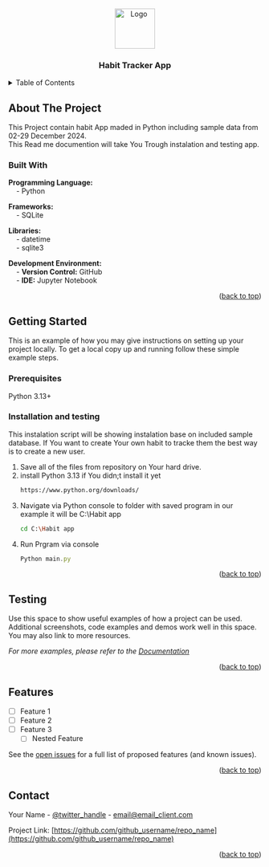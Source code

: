 
<a id="readme-top"></a>

<br />
<div align="center">
  <a href="https://github.com/github_username/repo_name">
    <img src=https://github.com/user-attachments/assets/325d32d8-fae5-4eea-a328-8e7fe109ce76 alt="Logo" width="80" height="80">
  </a>

<h3 align="center">Habit Tracker App</h3>
</div>




<details>
  <summary>Table of Contents</summary>
  <ol>
    <li>
      <a href="#about-the-project">About The Project</a>
      <ul>
        <li><a href="#built-with">Built With</a></li>
      </ul>
    </li>
    <li>
      <a href="#getting-started">Getting Started</a>
      <ul>
        <li><a href="#prerequisites">Prerequisites</a></li>
        <li><a href="#installation">Installation</a></li>
      </ul>
    </li>
    <li><a href="#Testing">Testing</a></li>
    <li><a href="#Features">Features</a></li>
    <li><a href="#contact">Contact</a></li>
  </ol>
</details>

## About The Project

This Project contain habit App maded in Python including sample data from 02-29 December 2024. <br>
This Read me documention will take You Trough instalation and testing app.

### Built With

**Programming Language:**  
&nbsp;&nbsp;&nbsp;&nbsp;- Python  

**Frameworks:**  
&nbsp;&nbsp;&nbsp;&nbsp;- SQLite  

**Libraries:**  
&nbsp;&nbsp;&nbsp;&nbsp;- datetime  
&nbsp;&nbsp;&nbsp;&nbsp;- sqlite3  

**Development Environment:**  
&nbsp;&nbsp;&nbsp;&nbsp;- **Version Control:** GitHub  
&nbsp;&nbsp;&nbsp;&nbsp;- **IDE:** Jupyter Notebook  

<p align="right">(<a href="#readme-top">back to top</a>)</p>

## Getting Started

This is an example of how you may give instructions on setting up your project locally.
To get a local copy up and running follow these simple example steps.

### Prerequisites

Python 3.13+

### Installation and testing
This instalation script will be showing instalation base on included sample database.
If You want to create Your own habit to tracke them the best way is to create a new user.

1. Save all of the files from repository on Your hard drive.
2. install Python 3.13 if You didn;t install it yet
   ```sh
   https://www.python.org/downloads/
   ```
3. Navigate via Python console to folder with saved program in our example it will be C:\Habit app
   ```sh
   cd C:\Habit app
   ```
4. Run Prgram via console
   ```js
   Python main.py
   ```

<p align="right">(<a href="#readme-top">back to top</a>)</p>

## Testing

Use this space to show useful examples of how a project can be used. Additional screenshots, code examples and demos work well in this space. You may also link to more resources.

_For more examples, please refer to the [Documentation](https://example.com)_

<p align="right">(<a href="#readme-top">back to top</a>)</p>

## Features

- [ ] Feature 1
- [ ] Feature 2
- [ ] Feature 3
    - [ ] Nested Feature

See the [open issues](https://github.com/github_username/repo_name/issues) for a full list of proposed features (and known issues).

<p align="right">(<a href="#readme-top">back to top</a>)</p>

## Contact

Your Name - [@twitter_handle](https://twitter.com/twitter_handle) - email@email_client.com

Project Link: [https://github.com/github_username/repo_name](https://github.com/github_username/repo_name)

<p align="right">(<a href="#readme-top">back to top</a>)</p>

[Laravel.com]: https://img.shields.io/badge/Laravel-FF2D20?style=for-the-badge&logo=laravel&logoColor=white
[Laravel-url]: https://laravel.com
[Bootstrap.com]: https://img.shields.io/badge/Bootstrap-563D7C?style=for-the-badge&logo=bootstrap&logoColor=white
[Bootstrap-url]: https://getbootstrap.com
[JQuery.com]: https://img.shields.io/badge/jQuery-0769AD?style=for-the-badge&logo=jquery&logoColor=white
[JQuery-url]: https://jquery.com 
